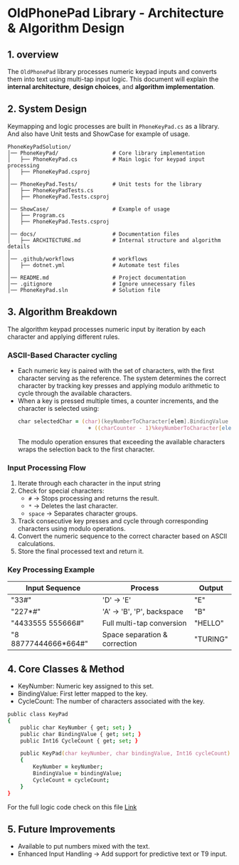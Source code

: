  # OldPhonePad Library - Architecture & Algorithm Design
 ## 1. overview
 The `OldPhonePad` library processes numeric keypad inputs and converts them into text using multi-tap input logic. This document will explain the **internal architecture**, **design choices**, and **algorithm implementation**.
 ## 2. System Design
 Keymapping and logic processes are built in `PhoneKeyPad.cs` as a library. And also have Unit tests and ShowCase for example of usage.

 ```
 PhoneKeyPadSolution/
│── PhoneKeyPad/                 # Core library implementation
│   ├── PhoneKeyPad.cs           # Main logic for keypad input processing
│   ├── PhoneKeyPad.csproj
│
│── PhoneKeyPad.Tests/           # Unit tests for the library
│   ├── PhoneKeyPadTests.cs      
│   ├── PhoneKeyPad.Tests.csproj 
│
│── ShowCase/                    # Example of usage
│   ├── Program.cs                
│   ├── PhoneKeyPad.Tests.csproj
│
│── docs/                        # Documentation files
│   ├── ARCHITECTURE.md          # Internal structure and algorithm details
│
│── .github/workflows            # workflows
│   ├── dotnet.yml               # Automate test files
│
│── README.md                    # Project documentation
│── .gitignore                   # Ignore unnecessary files
│── PhoneKeyPad.sln              # Solution file
 ```
## 3. Algorithm Breakdown
The algorithm keypad processes numeric input by iteration by each character and applying different rules.
### ASCII-Based Character cycling
 * Each numeric key is paired with the set of characters, with the first character serving as the reference. The system determines the correct character by tracking key presses and applying modulo arithmetic to cycle through the available characters.
 * When a key is pressed multiple times, a counter increments, and the character is selected using:
   ```zsh
   char selectedChar = (char)(keyNumberToCharacter[elem].BindingValue
                         + ((charCounter - 1)%keyNumberToCharacter[elem].cycleCount));
   ```
    The modulo operation ensures that exceeding the available characters wraps the selection back to the first character.

### Input Processing Flow

 1. Iterate through each character in the input string
 2. Check for special characters:
    * `#` → Stops processing and returns the result.
    * `*` → Deletes the last character.
    * `space` → Separates character groups.
 3. Track consecutive key presses and cycle through corresponding characters using modulo operations.
 4. Convert the numeric sequence to the correct character based on ASCII calculations.
 5. Store the final processed text and return it.

### Key Processing Example

| Input Sequence | Process | Output |
| -------------- | ------- | ------ |
| "33#" | 'D' → 'E' | "E" |
| "227*#" |'A' → 'B', 'P', backspace| "B" |
| "4433555 555666#" |Full multi-tap conversion|"HELLO"|
|"8 88777444666*664#"|Space separation & correction|"TURING"|

## 4. Core Classes & Method
* KeyNumber: Numeric key assigned to this set.
* BindingValue: First letter mapped to the key.
* CycleCount: The number of characters associated with the key.
```zsh
public class KeyPad
{
    public char KeyNumber { get; set; }
    public char BindingValue { get; set; }
    public Int16 CycleCount { get; set; }

    public KeyPad(char keyNumber, char bindingValue, Int16 cycleCount)
    {
        KeyNumber = keyNumber;
        BindingValue = bindingValue;
        CycleCount = cycleCount;
    }
}
```
For the full logic code check on this file [Link](https://github.com/niphitphon8bit/PhoneKeyPadSolution/blob/7350ed6ca5ff2dbaa717a49c86cc14b43a2a59cd/PhoneKeyPad/PhoneKeyPad.cs)

## 5. Future Improvements
 - Available to put numbers mixed with the text.
 - Enhanced Input Handling → Add support for predictive text or T9 input.
